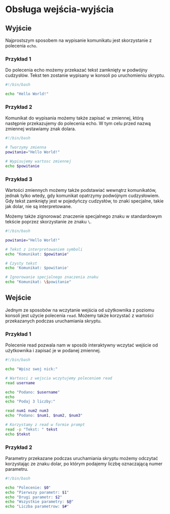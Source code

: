 # Obsługa wejścia-wyjścia

## Wyjście

Najprostszym sposobem na wypisanie komunikatu jest skorzystanie z polecenia `echo`.

### Przykład 1

Do polecenia echo możemy przekazać tekst zamknięty w podwójny cudzysłów.
Tekst ten zostanie wypisany w konsoli po uruchomieniu skryptu.

```bash
#!/bin/bash

echo "Hello World!"
```

### Przykład 2

Komunikat do wypisania możemy także zapisać w zmiennej, którą następnie przekazujemy do polecenia echo.
W tym celu przed nazwą zmiennej wstawiamy znak dolara.

```bash
#!/bin/bash

# Tworzymy zmienna
powitanie="Hello World!"

# Wypisujemy wartosc zmiennej
echo $powitanie
```

### Przykład 3

Wartości zmiennych możemy także podstawiać wewnątrz komunikatów, jednak tylko wtedy, gdy komunikat opatrzymy podwójnym cudzysłowiem.
Gdy tekst zamknięty jest w pojedyńczy cudzysłów, to znaki specjalne, takie jak dolar, nie są interpretowane.

Możemy także zignorować znaczenie specjalnego znaku w standardowym tekście poprzez skorzystanie ze znaku `\`.

```bash
#!/bin/bash

powitanie="Hello World!"

# Tekst z interpretowaniem symboli
echo "Komunikat: $powitanie"

# Czysty tekst
echo 'Komunikat: $powitanie'

# Ignorowanie specjalnego znaczenia znaku
echo "Komunikat: \$powitanie"
```

## Wejście

Jednym ze sposobów na wczytanie wejścia od użytkownika z poziomu konsoli jest użycie polecenia `read`.
Możemy także korzystać z wartości przekazanych podczas uruchamiania skryptu.

### Przykład 1

Polecenie read pozwala nam w sposób interaktywny wczytać wejście od użytkownika i zapisać je w podanej zmiennej.

```bash
#!/bin/bash

echo "Wpisz swoj nick:"

# Wartosci z wejscia wczytujemy poleceniem read
read username

echo "Podano: $username"
echo
echo "Podaj 3 liczby:"

read num1 num2 num3
echo "Podano: $num1, $num2, $num3"

# Korzystamy z read w formie prompt
read -p "Tekst: " tekst
echo $tekst
```

### Przykład 2

Parametry przekazane podczas uruchamiania skryptu możemy odczytać korzystając ze znaku dolar, po którym podajemy liczbę oznaczającą numer parametru.

```bash
#!/bin/bash

echo "Polecenie: $0"
echo "Pierwszy parametr: $1"
echo "Drugi parametr: $2"
echo "Wszystkie parametry: $@"
echo "Liczba parametrow: $#"
```